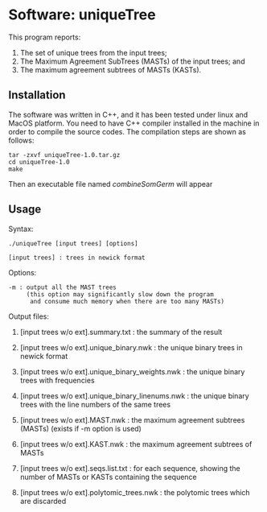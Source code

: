 # Software: uniqueTree 

This program reports:
1. The set of unique trees from the input trees;
2. The Maximum Agreement SubTrees (MASTs) of the input trees; and
3. The maximum agreement subtrees of MASTs (KASTs).

## Installation

The software was written in C++, and it has been tested under linux and MacOS platform. You need
to have C++ compiler installed in the machine in order to compile the source codes. The compilation
steps are shown as follows:

```
tar -zxvf uniqueTree-1.0.tar.gz
cd uniqueTree-1.0
make
```

Then an executable file named *combineSomGerm* will appear

## Usage

Syntax:
```
./uniqueTree [input trees] [options]
```
```
[input trees] : trees in newick format
```

Options: 
```
-m : output all the MAST trees
     (this option may significantly slow down the program
      and consume much memory when there are too many MASTs)
```

Output files:

1. [input trees w/o ext].summary.txt :
                the summary of the result

2. [input trees w/o ext].unique_binary.nwk :
                the unique binary trees in newick format

3. [input trees w/o ext].unique_binary_weights.nwk :
                the unique binary trees with frequencies

4. [input trees w/o ext].unique_binary_linenums.nwk :
                the unique binary trees with the line
                numbers of the same trees

5. [input trees w/o ext].MAST.nwk :
                the maximum agreement subtrees (MASTs)
                (exists if -m option is used)

6. [input trees w/o ext].KAST.nwk :
                the maximum agreement subtrees of MASTs

7. [input trees w/o ext].seqs.list.txt :
                for each sequence, showing the number
                of MASTs or KASTs containing the sequence

8. [input trees w/o ext].polytomic_trees.nwk :
                the polytomic trees which are discarded
